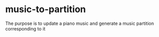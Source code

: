 # music-to-partition
The purpose is to update a piano music and generate a music partition corresponding to it
